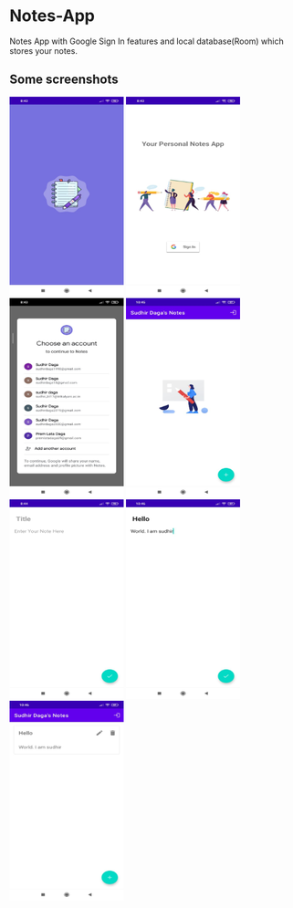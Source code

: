 # Notes-App

Notes App with Google Sign In features and local database(Room) which stores your notes.

## Some screenshots

<img src="Screenshots/1.jpeg" width="200" height="350"/>    <img src="Screenshots/2.jpeg" width="200" height="350"/>    <img src="Screenshots/3.jpeg" width="200" height="350"/> <img src="Screenshots/4.jpeg" width="200" height="350"/><img src="Screenshots/5.jpeg" width="200" height="350"/>
<img src="Screenshots/6.jpeg" width="200" height="350"/>   <img src="Screenshots/7.jpeg" width="200" height="350"/>
